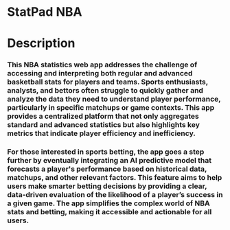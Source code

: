 # StatPad NBA

# Description
### This NBA statistics web app addresses the challenge of accessing and interpreting both regular and advanced basketball stats for players and teams. Sports enthusiasts, analysts, and bettors often struggle to quickly gather and analyze the data they need to understand player performance, particularly in specific matchups or game contexts. This app provides a centralized platform that not only aggregates standard and advanced statistics but also highlights key metrics that indicate player efficiency and inefficiency.

### For those interested in sports betting, the app goes a step further by eventually integrating an AI predictive model that forecasts a player's performance based on historical data, matchups, and other relevant factors. This feature aims to help users make smarter betting decisions by providing a clear, data-driven evaluation of the likelihood of a player’s success in a given game. The app simplifies the complex world of NBA stats and betting, making it accessible and actionable for all users.